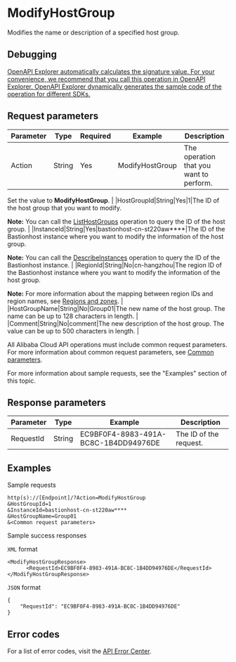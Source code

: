 # ModifyHostGroup

Modifies the name or description of a specified host group.

## Debugging

[OpenAPI Explorer automatically calculates the signature value. For your convenience, we recommend that you call this operation in OpenAPI Explorer. OpenAPI Explorer dynamically generates the sample code of the operation for different SDKs.](https://api.aliyun.com/#product=Yundun-bastionhost&api=ModifyHostGroup&type=RPC&version=2019-12-09)

## Request parameters

|Parameter|Type|Required|Example|Description|
|---------|----|--------|-------|-----------|
|Action|String|Yes|ModifyHostGroup|The operation that you want to perform.

 Set the value to **ModifyHostGroup**. |
|HostGroupId|String|Yes|1|The ID of the host group that you want to modify.

 **Note:** You can call the [ListHostGroups](~~201307~~) operation to query the ID of the host group. |
|InstanceId|String|Yes|bastionhost-cn-st220aw\*\*\*\*|The ID of the Bastionhost instance where you want to modify the information of the host group.

 **Note:** You can call the [DescribeInstances](~~153281~~) operation to query the ID of the Bastionhost instance. |
|RegionId|String|No|cn-hangzhou|The region ID of the Bastionhost instance where you want to modify the information of the host group.

 **Note:** For more information about the mapping between region IDs and region names, see [Regions and zones](~~40654~~). |
|HostGroupName|String|No|Group01|The new name of the host group. The name can be up to 128 characters in length. |
|Comment|String|No|comment|The new description of the host group. The value can be up to 500 characters in length. |

All Alibaba Cloud API operations must include common request parameters. For more information about common request parameters, see [Common parameters](~~148139~~).

For more information about sample requests, see the "Examples" section of this topic.

## Response parameters

|Parameter|Type|Example|Description|
|---------|----|-------|-----------|
|RequestId|String|EC9BF0F4-8983-491A-BC8C-1B4DD94976DE|The ID of the request. |

## Examples

Sample requests

```
http(s)://[Endpoint]/?Action=ModifyHostGroup
&HostGroupId=1
&InstanceId=bastionhost-cn-st220aw****
&HostGroupName=Group01
&<Common request parameters>
```

Sample success responses

`XML` format

```
<ModifyHostGroupResponse>
      <RequestId>EC9BF0F4-8983-491A-BC8C-1B4DD94976DE</RequestId>
</ModifyHostGroupResponse>
```

`JSON` format

```
{
	"RequestId": "EC9BF0F4-8983-491A-BC8C-1B4DD94976DE"
}
```

## Error codes

For a list of error codes, visit the [API Error Center](https://error-center.alibabacloud.com/status/product/Yundun-bastionhost).

